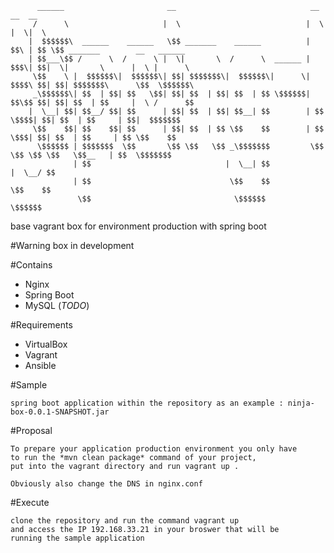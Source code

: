           ______                       __                              __    __  __                              
         /      \                     |  \                            |  \  |  \|  \                             
        |  $$$$$$\  ______    ______   \$$ _______    ______          | $$\ | $$ \$$ _______        __   ______  
        | $$___\$$ /      \  /      \ |  \|       \  /      \  ______ | $$$\| $$|  \|       \      |  \ |      \ 
         \$$    \ |  $$$$$$\|  $$$$$$\| $$| $$$$$$$\|  $$$$$$\|      \| $$$$\ $$| $$| $$$$$$$\      \$$  \$$$$$$\
         _\$$$$$$\| $$  | $$| $$   \$$| $$| $$  | $$| $$  | $$ \$$$$$$| $$\$$ $$| $$| $$  | $$     |  \ /      $$
        |  \__| $$| $$__/ $$| $$      | $$| $$  | $$| $$__| $$        | $$ \$$$$| $$| $$  | $$     | $$|  $$$$$$$
         \$$    $$| $$    $$| $$      | $$| $$  | $$ \$$    $$        | $$  \$$$| $$| $$  | $$     | $$ \$$    $$
          \$$$$$$ | $$$$$$$  \$$       \$$ \$$   \$$ _\$$$$$$$         \$$   \$$ \$$ \$$   \$$__   | $$  \$$$$$$$
                  | $$                              |  \__| $$                               |  \__/ $$          
                  | $$                               \$$    $$                                \$$    $$          
                   \$$                                \$$$$$$                                  \$$$$$$           
base vagrant box for environment production with spring boot 


#Warning 
    box in development

#Contains

* Nginx
* Spring Boot
* MySQL (*TODO*)


#Requirements
  
  * VirtualBox
  * Vagrant
  * Ansible


#Sample

    spring boot application within the repository as an example : ninja-box-0.0.1-SNAPSHOT.jar
    
#Proposal

    To prepare your application production environment you only have 
    to run the *mvn clean package* command of your project,
    put into the vagrant directory and run vagrant up .

    Obviously also change the DNS in nginx.conf
    
#Execute

    clone the repository and run the command vagrant up
    and access the IP 192.168.33.21 in your broswer that will be 
    running the sample application


